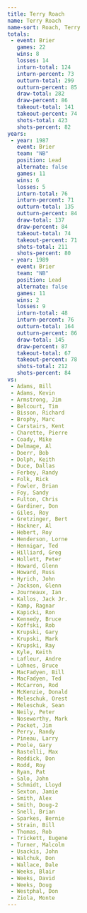 ```yaml
---
title: Terry Roach
name: Terry Roach
name-sort: Roach, Terry
totals:
 - event: Brier
   games: 22
   wins: 8
   losses: 14
   inturn-total: 124
   inturn-percent: 73
   outturn-total: 299
   outturn-percent: 85
   draw-total: 282
   draw-percent: 86
   takeout-total: 141
   takeout-percent: 74
   shots-total: 423
   shots-percent: 82
years:
 - year: 1987
   event: Brier
   team: "NB"
   position: Lead
   alternate: false
   games: 11
   wins: 6
   losses: 5
   inturn-total: 76
   inturn-percent: 71
   outturn-total: 135
   outturn-percent: 84
   draw-total: 137
   draw-percent: 84
   takeout-total: 74
   takeout-percent: 71
   shots-total: 211
   shots-percent: 80
 - year: 1989
   event: Brier
   team: "NB"
   position: Lead
   alternate: false
   games: 11
   wins: 2
   losses: 9
   inturn-total: 48
   inturn-percent: 76
   outturn-total: 164
   outturn-percent: 86
   draw-total: 145
   draw-percent: 87
   takeout-total: 67
   takeout-percent: 78
   shots-total: 212
   shots-percent: 84
vs:
 - Adams, Bill
 - Adams, Kevin
 - Armstrong, Jim
 - Belcourt, Tim
 - Bisson, Richard
 - Brophy, Marc
 - Carstairs, Kent
 - Charette, Pierre
 - Coady, Mike
 - Delmage, Al
 - Doerr, Bob
 - Dolph, Keith
 - Duce, Dallas
 - Ferbey, Randy
 - Folk, Rick
 - Fowler, Brian
 - Foy, Sandy
 - Fulton, Chris
 - Gardiner, Don
 - Giles, Roy
 - Gretzinger, Bert
 - Hackner, Al
 - Hebert, Roy
 - Henderson, Lorne
 - Hennigar, Ted
 - Hilliard, Greg
 - Hollett, Peter
 - Howard, Glenn
 - Howard, Russ
 - Hyrich, John
 - Jackson, Glenn
 - Journeaux, Ian
 - Kallos, Jack Jr.
 - Kamp, Ragnar
 - Kapicki, Ron
 - Kennedy, Bruce
 - Koffski, Rob
 - Krupski, Gary
 - Krupski, Mark
 - Krupski, Ray
 - Kyle, Keith
 - Lafleur, Andre
 - Lohnes, Bruce
 - MacFadyen, Bill
 - MacFadyen, Ted
 - McCarron, Rod
 - McKenzie, Donald
 - Meleschuk, Orest
 - Meleschuk, Sean
 - Neily, Peter
 - Noseworthy, Mark
 - Packet, Jim
 - Perry, Randy
 - Pineau, Larry
 - Poole, Gary
 - Rastelli, Max
 - Reddick, Don
 - Rodd, Roy
 - Ryan, Pat
 - Salo, John
 - Schmidt, Lloyd
 - Sexton, Jamie
 - Smith, Alex
 - Smith, Doug-2
 - Snell, Brian
 - Sparkes, Bernie
 - Strain, Bill
 - Thomas, Rob
 - Trickett, Eugene
 - Turner, Malcolm
 - Usackis, John
 - Walchuk, Don
 - Wallace, Dale
 - Weeks, Blair
 - Weeks, David
 - Weeks, Doug
 - Westphal, Don
 - Ziola, Monte
---
```

